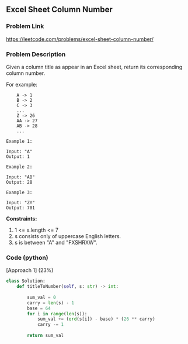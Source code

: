## Excel Sheet Column Number

### Problem Link

https://leetcode.com/problems/excel-sheet-column-number/

### Problem Description 

Given a column title as appear in an Excel sheet, return its corresponding column number.

For example:
```
    A -> 1
    B -> 2
    C -> 3
    ...
    Z -> 26
    AA -> 27
    AB -> 28 
    ...
```

```
Example 1:

Input: "A"
Output: 1

```

```
Example 2:

Input: "AB"
Output: 28

```

```
Example 3:

Input: "ZY"
Output: 701

```
 
**Constraints:**

1. 1 <= s.length <= 7
2. s consists only of uppercase English letters.
3. s is between "A" and "FXSHRXW".


### Code (python)

[Approach 1] (23%) 

```python
class Solution:
    def titleToNumber(self, s: str) -> int:
        
        sum_val = 0
        carry = len(s) - 1
        base = 64
        for i in range(len(s)):
            sum_val += (ord(s[i]) - base) * (26 ** carry)
            carry -= 1
            
        return sum_val
```